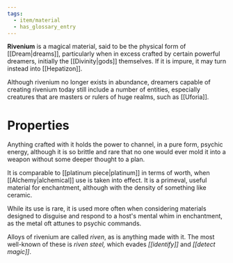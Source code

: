 ```yaml
---
tags:
  - item/material
  - has_glossary_entry
---
```


**Rivenium** is a magical material, said to be the physical form of [[Dream|dreams]], particularly when in excess crafted by certain powerful dreamers, initially the [[Divinity|gods]] themselves. If it is impure, it may turn instead into [[Hepatizon]].

Although rivenium no longer exists in abundance, dreamers capable of creating rivenium today still include a number of entities, especially creatures that are masters or rulers of huge realms, such as [[Uforia]].

# Properties
Anything crafted with it holds the power to channel, in a pure form, psychic energy, although it is so brittle and rare that no one would ever mold it into a weapon without some deeper thought to a plan.

It is comparable to [[platinum piece|platinum]] in terms of worth, when [[Alchemy|alchemical]] use is taken into effect. It is a primeval, useful material for enchantment, although with the density of something like ceramic.

While its use is rare, it is used more often when considering materials designed to disguise and respond to a host's mental whim in enchantment, as the metal oft attunes to psychic commands.  

Alloys of rivenium are called *riven*, as is anything made with it. The most well-known of these is *riven steel,* which evades *[[identify]]* and *[[detect magic]]*.